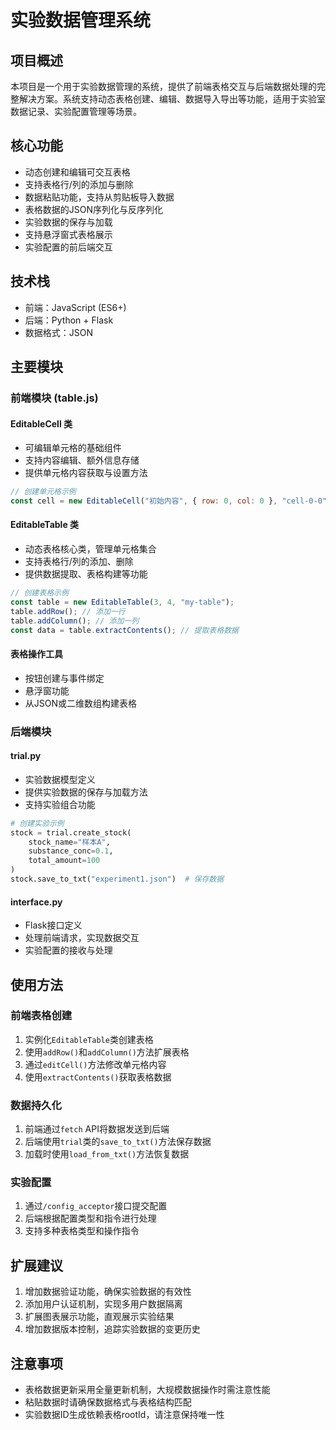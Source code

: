 # 实验数据管理系统

## 项目概述
本项目是一个用于实验数据管理的系统，提供了前端表格交互与后端数据处理的完整解决方案。系统支持动态表格创建、编辑、数据导入导出等功能，适用于实验室数据记录、实验配置管理等场景。

## 核心功能
- 动态创建和编辑可交互表格
- 支持表格行/列的添加与删除
- 数据粘贴功能，支持从剪贴板导入数据
- 表格数据的JSON序列化与反序列化
- 实验数据的保存与加载
- 支持悬浮窗式表格展示
- 实验配置的前后端交互

## 技术栈
- 前端：JavaScript (ES6+)
- 后端：Python + Flask
- 数据格式：JSON

## 主要模块

### 前端模块 (table.js)

#### EditableCell 类
- 可编辑单元格的基础组件
- 支持内容编辑、额外信息存储
- 提供单元格内容获取与设置方法

```javascript
// 创建单元格示例
const cell = new EditableCell("初始内容", { row: 0, col: 0 }, "cell-0-0");
```

#### EditableTable 类
- 动态表格核心类，管理单元格集合
- 支持表格行/列的添加、删除
- 提供数据提取、表格构建等功能

```javascript
// 创建表格示例
const table = new EditableTable(3, 4, "my-table");
table.addRow(); // 添加一行
table.addColumn(); // 添加一列
const data = table.extractContents(); // 提取表格数据
```

#### 表格操作工具
- 按钮创建与事件绑定
- 悬浮窗功能
- 从JSON或二维数组构建表格

### 后端模块

#### trial.py
- 实验数据模型定义
- 提供实验数据的保存与加载方法
- 支持实验组合功能

```python
# 创建实验示例
stock = trial.create_stock(
    stock_name="样本A",
    substance_conc=0.1,
    total_amount=100
)
stock.save_to_txt("experiment1.json")  # 保存数据
```

#### interface.py
- Flask接口定义
- 处理前端请求，实现数据交互
- 实验配置的接收与处理

## 使用方法

### 前端表格创建
1. 实例化`EditableTable`类创建表格
2. 使用`addRow()`和`addColumn()`方法扩展表格
3. 通过`editCell()`方法修改单元格内容
4. 使用`extractContents()`获取表格数据

### 数据持久化
1. 前端通过`fetch` API将数据发送到后端
2. 后端使用`trial`类的`save_to_txt()`方法保存数据
3. 加载时使用`load_from_txt()`方法恢复数据

### 实验配置
1. 通过`/config_acceptor`接口提交配置
2. 后端根据配置类型和指令进行处理
3. 支持多种表格类型和操作指令

## 扩展建议
1. 增加数据验证功能，确保实验数据的有效性
2. 添加用户认证机制，实现多用户数据隔离
3. 扩展图表展示功能，直观展示实验结果
4. 增加数据版本控制，追踪实验数据的变更历史

## 注意事项
- 表格数据更新采用全量更新机制，大规模数据操作时需注意性能
- 粘贴数据时请确保数据格式与表格结构匹配
- 实验数据ID生成依赖表格rootId，请注意保持唯一性
